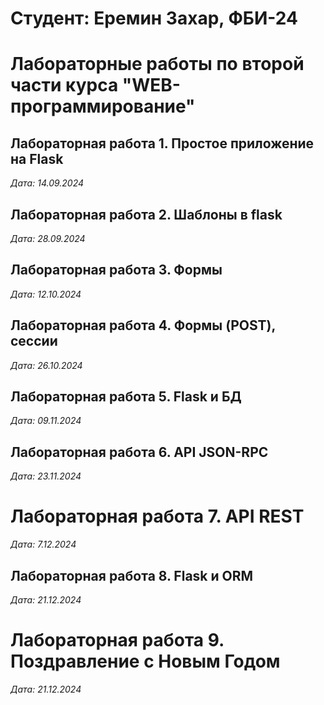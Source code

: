 # Студент: Еремин Захар, ФБИ-24

# Лабораторные работы по второй части курса "WEB-программирование"

## Лабораторная работа 1. Простое приложение на Flask

*Дата: 14.09.2024*

## Лабораторная работа 2. Шаблоны в flask

*Дата: 28.09.2024*

## Лабораторная работа 3. Формы

*Дата: 12.10.2024*

## Лабораторная работа 4. Формы (POST), сессии
*Дата: 26.10.2024*

## Лабораторная работа 5. Flask и БД
*Дата: 09.11.2024*

## Лабораторная работа 6. API JSON-RPC
*Дата: 23.11.2024*

# Лабораторная работа 7. API REST
*Дата: 7.12.2024*

## Лабораторная работа 8. Flask и ORM
*Дата: 21.12.2024*

# Лабораторная работа 9. Поздравление с Новым Годом
*Дата: 21.12.2024*